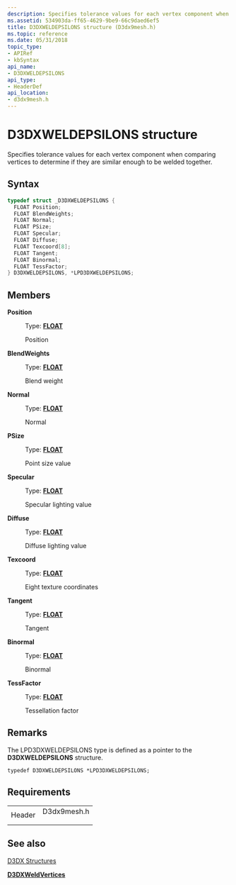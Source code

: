 ```yaml
---
description: Specifies tolerance values for each vertex component when comparing vertices to determine if they are similar enough to be welded together.
ms.assetid: 534903da-ff65-4629-9be9-66c9daed6ef5
title: D3DXWELDEPSILONS structure (D3dx9mesh.h)
ms.topic: reference
ms.date: 05/31/2018
topic_type: 
- APIRef
- kbSyntax
api_name: 
- D3DXWELDEPSILONS
api_type: 
- HeaderDef
api_location: 
- d3dx9mesh.h
---
```


# D3DXWELDEPSILONS structure

Specifies tolerance values for each vertex component when comparing vertices to determine if they are similar enough to be welded together.

## Syntax


```C++
typedef struct _D3DXWELDEPSILONS {
  FLOAT Position;
  FLOAT BlendWeights;
  FLOAT Normal;
  FLOAT PSize;
  FLOAT Specular;
  FLOAT Diffuse;
  FLOAT Texcoord[8];
  FLOAT Tangent;
  FLOAT Binormal;
  FLOAT TessFactor;
} D3DXWELDEPSILONS, *LPD3DXWELDEPSILONS;
```



## Members

<dl> <dt>

**Position**
</dt> <dd>

Type: **[**FLOAT**](../winprog/windows-data-types.md)**

</dd> <dd>

Position

</dd> <dt>

**BlendWeights**
</dt> <dd>

Type: **[**FLOAT**](../winprog/windows-data-types.md)**

</dd> <dd>

Blend weight

</dd> <dt>

**Normal**
</dt> <dd>

Type: **[**FLOAT**](../winprog/windows-data-types.md)**

</dd> <dd>

Normal

</dd> <dt>

**PSize**
</dt> <dd>

Type: **[**FLOAT**](../winprog/windows-data-types.md)**

</dd> <dd>

Point size value

</dd> <dt>

**Specular**
</dt> <dd>

Type: **[**FLOAT**](../winprog/windows-data-types.md)**

</dd> <dd>

Specular lighting value

</dd> <dt>

**Diffuse**
</dt> <dd>

Type: **[**FLOAT**](../winprog/windows-data-types.md)**

</dd> <dd>

Diffuse lighting value

</dd> <dt>

**Texcoord**
</dt> <dd>

Type: **[**FLOAT**](../winprog/windows-data-types.md)**

</dd> <dd>

Eight texture coordinates

</dd> <dt>

**Tangent**
</dt> <dd>

Type: **[**FLOAT**](../winprog/windows-data-types.md)**

</dd> <dd>

Tangent

</dd> <dt>

**Binormal**
</dt> <dd>

Type: **[**FLOAT**](../winprog/windows-data-types.md)**

</dd> <dd>

Binormal

</dd> <dt>

**TessFactor**
</dt> <dd>

Type: **[**FLOAT**](../winprog/windows-data-types.md)**

</dd> <dd>

Tessellation factor

</dd> </dl>

## Remarks

The LPD3DXWELDEPSILONS type is defined as a pointer to the **D3DXWELDEPSILONS** structure.


```
typedef D3DXWELDEPSILONS *LPD3DXWELDEPSILONS;
```



## Requirements



|                   |                                                                                        |
|-------------------|----------------------------------------------------------------------------------------|
| Header<br/> | <dl> <dt>D3dx9mesh.h</dt> </dl> |



## See also

<dl> <dt>

[D3DX Structures](dx9-graphics-reference-d3dx-structures.md)
</dt> <dt>

[**D3DXWeldVertices**](d3dxweldvertices.md)
</dt> </dl>

 

 
